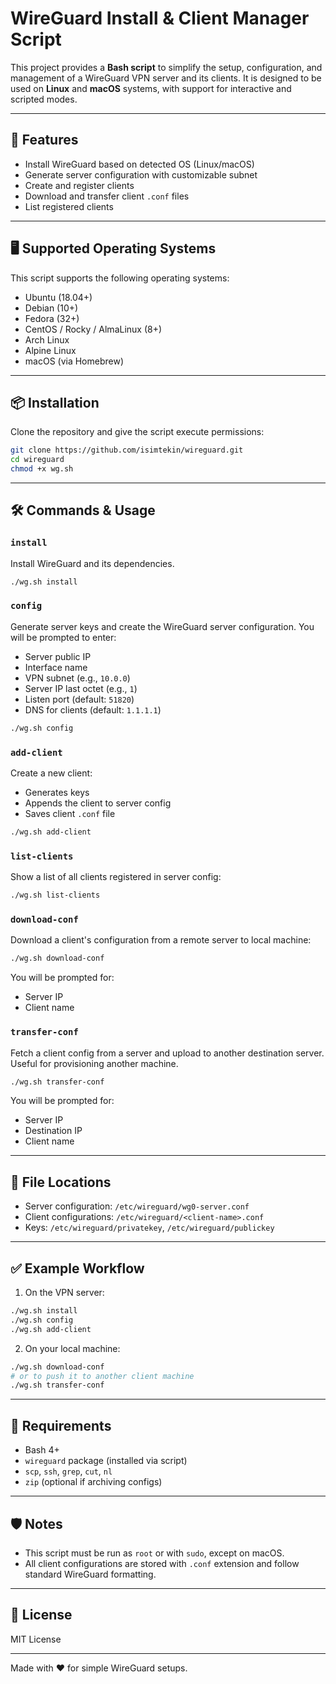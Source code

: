 # WireGuard Install & Client Manager Script

This project provides a **Bash script** to simplify the setup, configuration, and management of a WireGuard VPN server and its clients. It is designed to be used on **Linux** and **macOS** systems, with support for interactive and scripted modes.

---

## 🚀 Features

- Install WireGuard based on detected OS (Linux/macOS)
- Generate server configuration with customizable subnet
- Create and register clients
- Download and transfer client `.conf` files
- List registered clients

---

## 🖥️ Supported Operating Systems

This script supports the following operating systems:

- Ubuntu (18.04+)
- Debian (10+)
- Fedora (32+)
- CentOS / Rocky / AlmaLinux (8+)
- Arch Linux
- Alpine Linux
- macOS (via Homebrew)

---

## 📦 Installation

Clone the repository and give the script execute permissions:

```bash
git clone https://github.com/isimtekin/wireguard.git
cd wireguard
chmod +x wg.sh
```

---

## 🛠️ Commands & Usage

### `install`
Install WireGuard and its dependencies.
```bash
./wg.sh install
```

### `config`
Generate server keys and create the WireGuard server configuration.
You will be prompted to enter:
- Server public IP
- Interface name
- VPN subnet (e.g., `10.0.0`)
- Server IP last octet (e.g., `1`)
- Listen port (default: `51820`)
- DNS for clients (default: `1.1.1.1`)

```bash
./wg.sh config
```

### `add-client`
Create a new client:
- Generates keys
- Appends the client to server config
- Saves client `.conf` file

```bash
./wg.sh add-client
```

### `list-clients`
Show a list of all clients registered in server config:
```bash
./wg.sh list-clients
```

### `download-conf`
Download a client's configuration from a remote server to local machine:
```bash
./wg.sh download-conf
```
You will be prompted for:
- Server IP
- Client name

### `transfer-conf`
Fetch a client config from a server and upload to another destination server.
Useful for provisioning another machine.
```bash
./wg.sh transfer-conf
```
You will be prompted for:
- Server IP
- Destination IP
- Client name

---

## 📂 File Locations

- Server configuration: `/etc/wireguard/wg0-server.conf`
- Client configurations: `/etc/wireguard/<client-name>.conf`
- Keys: `/etc/wireguard/privatekey`, `/etc/wireguard/publickey`

---

## ✅ Example Workflow

1. On the VPN server:
```bash
./wg.sh install
./wg.sh config
./wg.sh add-client
```

2. On your local machine:
```bash
./wg.sh download-conf
# or to push it to another client machine
./wg.sh transfer-conf
```

---

## 🧩 Requirements
- Bash 4+
- `wireguard` package (installed via script)
- `scp`, `ssh`, `grep`, `cut`, `nl`
- `zip` (optional if archiving configs)

---

## 🛡️ Notes
- This script must be run as `root` or with `sudo`, except on macOS.
- All client configurations are stored with `.conf` extension and follow standard WireGuard formatting.

---

## 📄 License
MIT License

---

Made with ❤️ for simple WireGuard setups.


